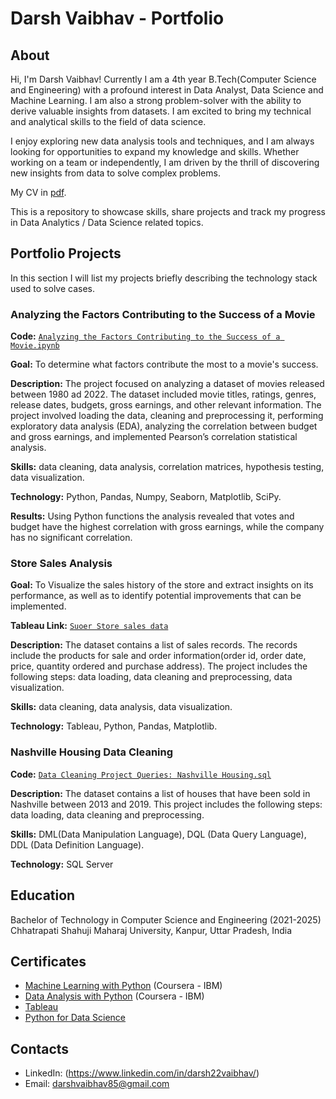 # Darsh Vaibhav - Portfolio
## About
Hi, I'm Darsh Vaibhav! Currently I am a 4th year B.Tech(Computer Science and Engineering) with a profound interest in Data Analyst, Data Science and Machine Learning. I am also a strong problem-solver with the ability to derive valuable insights from datasets. I am excited to bring my technical and analytical skills to the field of data science.

I enjoy exploring new data analysis tools and techniques, and I am always looking for opportunities to expand my knowledge and skills. Whether working on a team or independently, I am driven by the thrill of discovering new insights from data to solve complex problems.

My CV in [pdf](https://drive.google.com/file/d/1W772yJ_Ln_g1dpV5nmCvRZQqhb39r1Ks/view?usp=drive_link).

This is a repository to showcase skills, share projects and track my progress in Data Analytics / Data Science related topics.


## Portfolio Projects
In this section I will list my projects briefly describing the technology stack used to solve cases.

### Analyzing the Factors Contributing to the Success of a Movie
**Code:** [`Analyzing the Factors Contributing to the Success of a Movie.ipynb`](https://github.com/DarshVaibhav/Data-Analysis/tree/main/Success%20of%20Movie)

**Goal:** To determine what factors contribute the most to a movie's success.

**Description:** The project focused on analyzing a dataset of movies released between 1980 ad 2022. The dataset included movie titles, ratings, genres, release dates, budgets, gross earnings, and other relevant information. The project involved loading the data, cleaning and preprocessing it, performing exploratory data analysis (EDA), analyzing the correlation between budget and gross earnings, and implemented Pearson’s correlation statistical analysis.

**Skills:** data cleaning, data analysis, correlation matrices, hypothesis testing, data visualization.

**Technology:** Python, Pandas, Numpy, Seaborn, Matplotlib, SciPy.

**Results:** Using Python functions the analysis revealed that votes and budget have the highest correlation with gross earnings, while the company has no significant correlation.


### Store Sales Analysis

**Goal:** To Visualize the sales history of the store and extract insights on its performance, as well as to identify potential improvements that can be implemented.

**Tableau Link:** [`Suoer Store sales data`](https://public.tableau.com/app/profile/darsh.vaibhav/viz/DashboardandOverallAnalysisofSuperStoreSales/Dashboard1)

**Description:** The dataset contains a list of sales records.  The records include the products for sale and order information(order id, order date, price, quantity ordered and purchase address). The project includes the following steps: data loading, data cleaning and preprocessing, data visualization. 

**Skills:** data cleaning, data analysis, data visualization.    

**Technology:** Tableau, Python, Pandas, Matplotlib. 



### Nashville Housing Data Cleaning
**Code:** [`Data Cleaning Project Queries: Nashville Housing.sql`](https://github.com/tiannaparris/PortfolioProjects/blob/main/Data%20Cleaning%20Project%20Queries:%20Nashville%20Housing.sql)

**Description:** The dataset contains a list of houses that have been sold in Nashville between 2013 and 2019. This project includes the following steps: data loading, data cleaning and preprocessing.


**Skills:** DML(Data Manipulation Language), DQL (Data Query Language), DDL (Data Definition Language).

**Technology:** SQL Server




## Education
Bachelor of Technology in Computer Science and Engineering (2021-2025)
Chhatrapati Shahuji Maharaj University, Kanpur, Uttar Pradesh, India

## Certificates

- [Machine Learning with Python](https://coursera.org/share/a88be14bd5502b0ae7485683e3992475) (Coursera - IBM)
- [Data Analysis with Python](https://coursera.org/share/2e1e6e378291de8a65d12b6667cdb16d) (Coursera - IBM)
- [Tableau](https://www.jobaajlearnings.com/certificate?file=certificate-55128-96-0.jpeg) 
- [Python for Data Science]() 

## Contacts
- LinkedIn: (https://www.linkedin.com/in/darsh22vaibhav/)
- Email: darshvaibhav85@gmail.com
